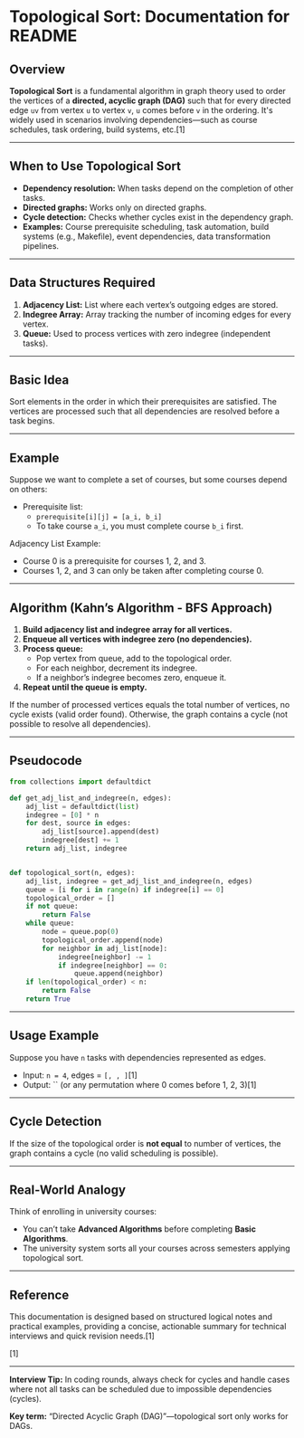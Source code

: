 # Topological Sort: Documentation for README

## Overview

**Topological Sort** is a fundamental algorithm in graph theory used to order the vertices of a **directed, acyclic graph (DAG)** such that for every directed edge `uv` from vertex `u` to vertex `v`, `u` comes before `v` in the ordering. It's widely used in scenarios involving dependencies—such as course schedules, task ordering, build systems, etc.[1]

***

## When to Use Topological Sort

- **Dependency resolution:** When tasks depend on the completion of other tasks.
- **Directed graphs:** Works only on directed graphs.
- **Cycle detection:** Checks whether cycles exist in the dependency graph.
- **Examples:** Course prerequisite scheduling, task automation, build systems (e.g., Makefile), event dependencies, data transformation pipelines.

***

## Data Structures Required

1. **Adjacency List:** List where each vertex’s outgoing edges are stored.
2. **Indegree Array:** Array tracking the number of incoming edges for every vertex.
3. **Queue:** Used to process vertices with zero indegree (independent tasks).

***

## Basic Idea

Sort elements in the order in which their prerequisites are satisfied. The vertices are processed such that all dependencies are resolved before a task begins.

***

## Example

Suppose we want to complete a set of courses, but some courses depend on others:

- Prerequisite list:
    - `prerequisite[i][j] = [a_i, b_i]`
    - To take course `a_i`, you must complete course `b_i` first.

Adjacency List Example:
- Course 0 is a prerequisite for courses 1, 2, and 3.
- Courses 1, 2, and 3 can only be taken after completing course 0.

***

## Algorithm (Kahn’s Algorithm - BFS Approach)

1. **Build adjacency list and indegree array for all vertices.**
2. **Enqueue all vertices with indegree zero (no dependencies).**
3. **Process queue:**
    - Pop vertex from queue, add to the topological order.
    - For each neighbor, decrement its indegree.
    - If a neighbor’s indegree becomes zero, enqueue it.
4. **Repeat until the queue is empty.**

If the number of processed vertices equals the total number of vertices, no cycle exists (valid order found). Otherwise, the graph contains a cycle (not possible to resolve all dependencies).

***

## Pseudocode

```python
from collections import defaultdict

def get_adj_list_and_indegree(n, edges):
    adj_list = defaultdict(list)
    indegree = [0] * n
    for dest, source in edges:
        adj_list[source].append(dest)
        indegree[dest] += 1
    return adj_list, indegree


def topological_sort(n, edges):
    adj_list, indegree = get_adj_list_and_indegree(n, edges)
    queue = [i for i in range(n) if indegree[i] == 0]
    topological_order = []
    if not queue:
        return False
    while queue:
        node = queue.pop(0)
        topological_order.append(node)
        for neighbor in adj_list[node]:
            indegree[neighbor] -= 1
            if indegree[neighbor] == 0:
                queue.append(neighbor)
    if len(topological_order) < n:
        return False
    return True
```

***

## Usage Example

Suppose you have `n` tasks with dependencies represented as edges.

- Input: `n = 4`, edges = `[, , ]`[1]
- Output: `` (or any permutation where 0 comes before 1, 2, 3)[1]

***

## Cycle Detection

If the size of the topological order is **not equal** to number of vertices, the graph contains a cycle (no valid scheduling is possible).

***

## Real-World Analogy

Think of enrolling in university courses:
- You can’t take **Advanced Algorithms** before completing **Basic Algorithms**.
- The university system sorts all your courses across semesters applying topological sort.

***

## Reference

This documentation is designed based on structured logical notes and practical examples, providing a concise, actionable summary for technical interviews and quick revision needs.[1]

[1]

***

**Interview Tip:** In coding rounds, always check for cycles and handle cases where not all tasks can be scheduled due to impossible dependencies (cycles).

**Key term:** “Directed Acyclic Graph (DAG)”—topological sort only works for DAGs.
